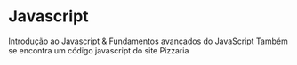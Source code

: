 # Javascript

Introdução ao Javascript
&
Fundamentos avançados do JavaScript
Também se encontra um código javascript do site Pizzaria



